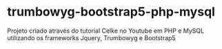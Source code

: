 # trumbowyg-bootstrap5-php-mysql
Projeto criado através do tutorial Celke no Youtube em PHP e MySQL utilizando os frameworks Jquery, Trumbowyg e Bootstrap5
